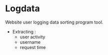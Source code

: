 # Logdata
Website user logging data sorting program tool.
- Extracting :
  - user activity
  - username
  - request time 
